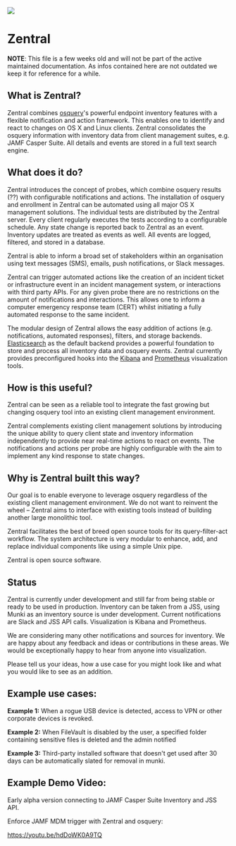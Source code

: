 ![](https://github.com/apfelwerk/Zentral/wiki/images/Zentral_base_RGB.png)

# Zentral

**NOTE**:
This file is a few weeks old and will not be part of the active maintained documentation.
As infos contained here are not outdated we keep it for reference for a while.


## What is Zentral?

Zentral combines [osquery](https://osquery.io/)'s powerful endpoint inventory features with a flexible notification and action framework. This enables one to identify and react to changes on OS X and Linux clients. Zentral consolidates the osquery information with inventory data from client management suites, e.g. JAMF Casper Suite. All details and events are stored in a full text search engine.


## What does it do?

Zentral introduces the concept of probes, which combine osquery results (??) with configurable notifications and actions. The installation of osquery and enrollment in Zentral can be automated using all major OS X management solutions. The individual tests are distributed by the Zentral server. Every client regularly executes the tests according to a configurable schedule. Any state change is reported back to Zentral as an event. Inventory updates are treated as events as well. All events are logged, filtered, and stored in a database.

Zentral is able to inform a broad set of stakeholders within an organisation using text messages (SMS), emails, push notifications, or Slack messages.

Zentral can trigger automated actions like the creation of an incident ticket or infrastructure event in an incident management system, or interactions with third party APIs. For any given probe there are no restrictions on the amount of notifications and interactions. This allows one to inform a computer emergency response team (CERT) whilst initiating a fully automated response to the same incident.

The modular design of Zentral allows the easy addition of actions (e.g. notifications, automated responses), filters, and storage backends. [Elasticsearch](https://www.elastic.co/products/elasticsearch) as the default backend provides a powerful foundation to store and process all inventory data and osquery events. Zentral currently provides preconfigured hooks into the [Kibana](https://www.elastic.co/products/kibana) and [Prometheus](http://prometheus.io/) visualization tools.


## How is this useful?

Zentral can be seen as a reliable tool to integrate the fast growing but changing osquery tool into an existing client management environment.

Zentral complements existing client management solutions by introducing the unique ability to query client state and inventory information independently to provide near real-time actions to react on events. The notifications and actions per probe are highly configurable with the aim to implement any kind response to state changes. 


## Why is Zentral built this way?

Our goal is to enable everyone to leverage osquery regardless of the existing client management environment. We do not want to reinvent the wheel – Zentral aims to interface with existing tools instead of building another large monolithic tool. 

Zentral facilitates the best of breed open source tools for its query-filter-act workflow. The system architecture is very modular to enhance, add, and replace individual components like using a simple Unix pipe.

Zentral is open source software.


## Status

Zentral is currently under development and still far from being stable or ready to be used in production. Inventory can be taken from a JSS, using Munki as an inventory source is under development. Current notifications are Slack and JSS API calls. Visualization is Kibana and Prometheus.

We are considering many other notifications and sources for inventory. We are happy about any feedback and ideas or contributions in these areas. We would be exceptionally happy to hear from anyone into visualization.

Please tell us your ideas, how a use case for you might look like and what you would like to see as an addition.


## Example use cases:

**Example 1:** When a rogue USB device is detected, access to VPN or other corporate devices is revoked.

**Example 2:** When FileVault is disabled by the user, a specified folder containing sensitive files is deleted and the admin notified

**Example 3:** Third-party installed software that doesn't get used after 30 days can be automatically slated for removal in munki.



## Example Demo Video:

Early alpha version connecting to JAMF Casper Suite Inventory and JSS API.

Enforce JAMF MDM trigger with Zentral and osquery:

<https://youtu.be/hdDoWK0A9TQ>

